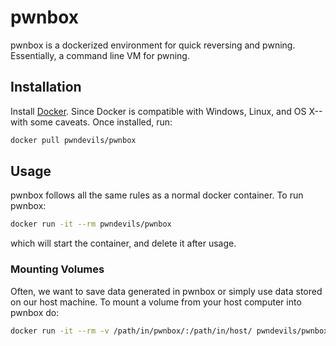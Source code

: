 # pwnbox
pwnbox is a dockerized environment for quick reversing and pwning. Essentially, a command line VM for pwning. 

## Installation
Install [Docker](https://docs.docker.com/v17.12/install/).
Since Docker is compatible with Windows, Linux, and OS X--with some caveats.
Once installed, run:
```bash
docker pull pwndevils/pwnbox
```

## Usage
pwnbox follows all the same rules as a normal docker container.
To run pwnbox:
```bash
docker run -it --rm pwndevils/pwnbox
```
which will start the container, and delete it after usage.

### Mounting Volumes
Often, we want to save data generated in pwnbox or simply use data stored on our host machine.
To mount a volume from your host computer into pwnbox do:
```bash
docker run -it --rm -v /path/in/pwnbox/:/path/in/host/ pwndevils/pwnbox
``` 


